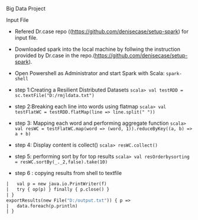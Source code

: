 Big Data Project

 Input File
- Refered Dr.case repo ((https://github.com/denisecase/setup-spark) for input file.
- Downloaded spark into the local machine by follwing the instruction provided by Dr.case in the repo.(https://github.com/denisecase/setup-spark).
- Open Powershell as Administrator and start Spark with Scala:
``` spark-shell ```

- step 1:Creating a Resilient Distributed Datasets
``` scala> val testRDD = sc.textFile("D:/rmjldata.txt") ```

- step 2:Breaking each line into words using flatmap
``` scala> val testFlatWC = testRDD.flatMap(line => line.split(" ")) ```

- step 3: Mapping each word and performing aggregate function
``` scala> val resWC = testFlatWC.map(word => (word, 1)).reduceByKey((a, b) => a + b) ```

- step 4: Display content is collect()
``` scala> resWC.collect() ```

- step 5: performing sort by for top results
``` scala> val resOrderbysorting = resWC.sortBy(_._2,false).take(10) ```

- step 6 : copying results from shell to textfile
``` def exportResults(f: java.io.File)(op: java.io.PrintWriter => Unit) {
|   val p = new java.io.PrintWriter(f)
|   try { op(p) } finally { p.close() }
| }
exportResults(new File("D:/output.txt")) { p =>
|   data.foreach(p.println)
| }
```





